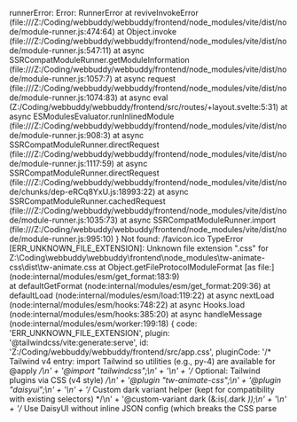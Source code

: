 runnerError: Error: RunnerError
      at reviveInvokeError (file:///Z:/Coding/webbuddy/webbuddy/frontend/node_modules/vite/dist/node/module-runner.js:474:64)
      at Object.invoke (file:///Z:/Coding/webbuddy/webbuddy/frontend/node_modules/vite/dist/node/module-runner.js:547:11)
      at async SSRCompatModuleRunner.getModuleInformation (file:///Z:/Coding/webbuddy/webbuddy/frontend/node_modules/vite/dist/node/module-runner.js:1057:7)
      at async request (file:///Z:/Coding/webbuddy/webbuddy/frontend/node_modules/vite/dist/node/module-runner.js:1074:83)
      at async eval (Z:/Coding/webbuddy/webbuddy/frontend/src/routes/+layout.svelte:5:31)
      at async ESModulesEvaluator.runInlinedModule (file:///Z:/Coding/webbuddy/webbuddy/frontend/node_modules/vite/dist/node/module-runner.js:908:3)
      at async SSRCompatModuleRunner.directRequest (file:///Z:/Coding/webbuddy/webbuddy/frontend/node_modules/vite/dist/node/module-runner.js:1117:59)
      at async SSRCompatModuleRunner.directRequest (file:///Z:/Coding/webbuddy/webbuddy/frontend/node_modules/vite/dist/node/chunks/dep-eRCq8YxU.js:18993:22)
      at async SSRCompatModuleRunner.cachedRequest (file:///Z:/Coding/webbuddy/webbuddy/frontend/node_modules/vite/dist/node/module-runner.js:1035:73)
      at async SSRCompatModuleRunner.import (file:///Z:/Coding/webbuddy/webbuddy/frontend/node_modules/vite/dist/node/module-runner.js:995:10)
}
Not found: /favicon.ico
TypeError [ERR_UNKNOWN_FILE_EXTENSION]: Unknown file extension ".css" for Z:\Coding\webbuddy\webbuddy\frontend\node_modules\tw-animate-css\dist\tw-animate.css
    at Object.getFileProtocolModuleFormat [as file:] (node:internal/modules/esm/get_format:183:9)     
    at defaultGetFormat (node:internal/modules/esm/get_format:209:36)
    at defaultLoad (node:internal/modules/esm/load:119:22)
    at async nextLoad (node:internal/modules/esm/hooks:748:22)
    at async Hooks.load (node:internal/modules/esm/hooks:385:20)
    at async handleMessage (node:internal/modules/esm/worker:199:18) {
  code: 'ERR_UNKNOWN_FILE_EXTENSION',
  plugin: '@tailwindcss/vite:generate:serve',
  id: 'Z:/Coding/webbuddy/webbuddy/frontend/src/app.css',
  pluginCode: '/* Tailwind v4 entry: import Tailwind so utilities (e.g., py-4) are available for @apply */\n' +
    '@import "tailwindcss";\n' +
    '\n' +
    '/* Optional: Tailwind plugins via CSS (v4 style) */\n' +
    '@plugin "tw-animate-css";\n' +
    '@plugin "daisyui";\n' +
    '\n' +
    '/* Custom dark variant helper (kept for compatibility with existing selectors) */\n' +
    '@custom-variant dark (&:is(.dark *));\n' +
    '\n' +
    '/* Use DaisyUI without inline JSON config (which breaks the CSS parse
